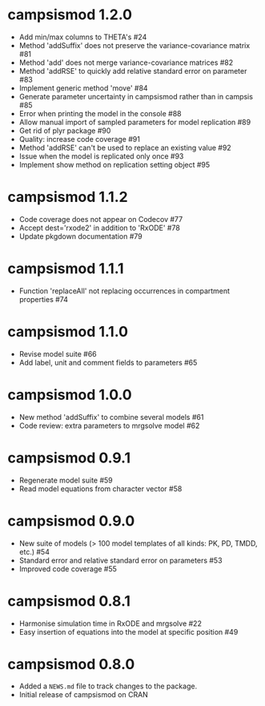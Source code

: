 # campsismod 1.2.0

* Add min/max columns to THETA's #24
* Method 'addSuffix' does not preserve the variance-covariance matrix #81
* Method 'add' does not merge variance-covariance matrices #82
* Method 'addRSE' to quickly add relative standard error on parameter #83
* Implement generic method 'move' #84
* Generate parameter uncertainty in campsismod rather than in campsis #85
* Error when printing the model in the console #88
* Allow manual import of sampled parameters for model replication #89
* Get rid of plyr package #90
* Quality: increase code coverage #91
* Method 'addRSE' can't be used to replace an existing value #92
* Issue when the model is replicated only once #93
* Implement show method on replication setting object #95

# campsismod 1.1.2

* Code coverage does not appear on Codecov #77
* Accept dest='rxode2' in addition to 'RxODE' #78
* Update pkgdown documentation #79

# campsismod 1.1.1

* Function 'replaceAll' not replacing occurrences in compartment properties #74

# campsismod 1.1.0

* Revise model suite #66
* Add label, unit and comment fields to parameters #65

# campsismod 1.0.0

* New method 'addSuffix' to combine several models #61
* Code review: extra parameters to mrgsolve model #62

# campsismod 0.9.1

* Regenerate model suite #59
* Read model equations from character vector #58

# campsismod 0.9.0

* New suite of models (> 100 model templates of all kinds: PK, PD, TMDD, etc.) #54
* Standard error and relative standard error on parameters #53
* Improved code coverage #55

# campsismod 0.8.1

* Harmonise simulation time in RxODE and mrgsolve #22
* Easy insertion of equations into the model at specific position #49

# campsismod 0.8.0

* Added a `NEWS.md` file to track changes to the package.
* Initial release of campsismod on CRAN

